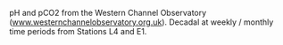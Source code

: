 pH and pCO2 from the Western Channel Observatory (www.westernchannelobservatory.org.uk).  Decadal at weekly / monthly time periods from Stations L4 and E1.
